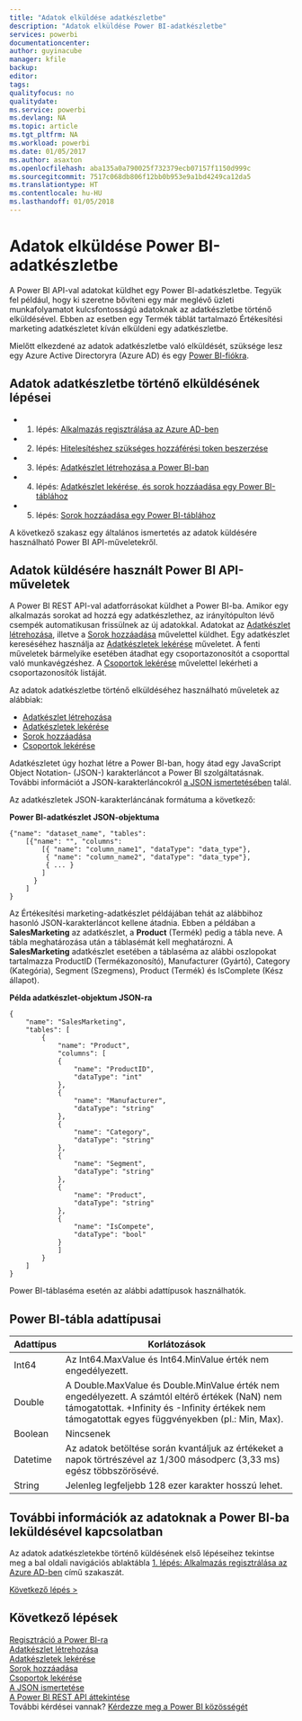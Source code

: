 ```yaml
---
title: "Adatok elküldése adatkészletbe"
description: "Adatok elküldése Power BI-adatkészletbe"
services: powerbi
documentationcenter: 
author: guyinacube
manager: kfile
backup: 
editor: 
tags: 
qualityfocus: no
qualitydate: 
ms.service: powerbi
ms.devlang: NA
ms.topic: article
ms.tgt_pltfrm: NA
ms.workload: powerbi
ms.date: 01/05/2017
ms.author: asaxton
ms.openlocfilehash: aba135a0a790025f732379ecb07157f1150d999c
ms.sourcegitcommit: 7517c068db806f12bb0b953e9a1bd4249ca12da5
ms.translationtype: HT
ms.contentlocale: hu-HU
ms.lasthandoff: 01/05/2018
---
```

# <a name="push-data-into-a-power-bi-dataset"></a>Adatok elküldése Power BI-adatkészletbe
A Power BI API-val adatokat küldhet egy Power BI-adatkészletbe. Tegyük fel például, hogy ki szeretne bővíteni egy már meglévő üzleti munkafolyamatot kulcsfontosságú adatoknak az adatkészletbe történő elküldésével. Ebben az esetben egy Termék táblát tartalmazó Értékesítési marketing adatkészletet kíván elküldeni egy adatkészletbe.

Mielőtt elkezdené az adatok adatkészletbe való elküldését, szüksége lesz egy Azure Active Directoryra (Azure AD) és egy [Power BI-fiókra](create-an-azure-active-directory-tenant.md).

## <a name="steps-to-push-data-into-a-dataset"></a>Adatok adatkészletbe történő elküldésének lépései
* 1. lépés: [Alkalmazás regisztrálása az Azure AD-ben](walkthrough-push-data-register-app-with-azure-ad.md)
* 2. lépés: [Hitelesítéshez szükséges hozzáférési token beszerzése](walkthrough-push-data-get-token.md)
* 3. lépés: [Adatkészlet létrehozása a Power BI-ban](walkthrough-push-data-create-dataset.md)
* 4. lépés: [Adatkészlet lekérése, és sorok hozzáadása egy Power BI-táblához](walkthrough-push-data-get-datasets.md)
* 5. lépés: [Sorok hozzáadása egy Power BI-táblához](walkthrough-push-data-add-rows.md)

A következő szakasz egy általános ismertetés az adatok küldésére használható Power BI API-műveletekről.

## <a name="power-bi-api-operations-to-push-data"></a>Adatok küldésére használt Power BI API-műveletek
A Power BI REST API-val adatforrásokat küldhet a Power BI-ba. Amikor egy alkalmazás sorokat ad hozzá egy adatkészlethez, az irányítópulton lévő csempék automatikusan frissülnek az új adatokkal. Adatokat az [Adatkészlet létrehozása](https://msdn.microsoft.com/library/mt203562.aspx), illetve a [Sorok hozzáadása](https://msdn.microsoft.com/library/mt203561.aspx) művelettel küldhet. Egy adatkészlet kereséséhez használja az [Adatkészletek lekérése](https://msdn.microsoft.com/library/mt203567.aspx) műveletet. A fenti műveletek bármelyike esetében átadhat egy csoportazonosítót a csoporttal való munkavégzéshez. A [Csoportok lekérése](https://msdn.microsoft.com/library/mt243842.aspx) művelettel lekérheti a csoportazonosítók listáját.

Az adatok adatkészletbe történő elküldéséhez használható műveletek az alábbiak:

* [Adatkészlet létrehozása](https://msdn.microsoft.com/library/mt203562.aspx)
* [Adatkészletek lekérése](https://msdn.microsoft.com/library/mt203567.aspx)
* [Sorok hozzáadása](https://msdn.microsoft.com/library/mt203561.aspx)
* [Csoportok lekérése](https://msdn.microsoft.com/library/mt243842.aspx)

Adatkészletet úgy hozhat létre a Power BI-ban, hogy átad egy JavaScript Object Notation- (JSON-) karakterláncot a Power BI szolgáltatásnak. További információt a JSON-karakterláncokról [a JSON ismertetésében](http://json.org/) talál.

Az adatkészletek JSON-karakterláncának formátuma a következő:

**Power BI-adatkészlet JSON-objektuma**

    {"name": "dataset_name", "tables":
        [{"name": "", "columns":
            [{ "name": "column_name1", "dataType": "data_type"},
             { "name": "column_name2", "dataType": "data_type"},
             { ... }
            ]
          }
        ]
    }

Az Értékesítési marketing-adatkészlet példájában tehát az alábbihoz hasonló JSON-karakterláncot kellene átadnia. Ebben a példában a **SalesMarketing** az adatkészlet, a **Product** (Termék) pedig a tábla neve. A tábla meghatározása után a táblasémát kell meghatározni. A **SalesMarketing** adatkészlet esetében a táblaséma az alábbi oszlopokat tartalmazza ProductID (Termékazonosító), Manufacturer (Gyártó), Category (Kategória), Segment (Szegmens), Product (Termék) és IsComplete (Kész állapot).

**Példa adatkészlet-objektum JSON-ra**

    {
        "name": "SalesMarketing",
        "tables": [
            {
                "name": "Product",
                "columns": [
                {
                    "name": "ProductID",
                    "dataType": "int"
                },
                {
                    "name": "Manufacturer",
                    "dataType": "string"
                },
                {
                    "name": "Category",
                    "dataType": "string"
                },
                {
                    "name": "Segment",
                    "dataType": "string"
                },
                {
                    "name": "Product",
                    "dataType": "string"
                },
                {
                    "name": "IsCompete",
                    "dataType": "bool"
                }
                ]
            }
        ]
    }

Power BI-táblaséma esetén az alábbi adattípusok használhatók.

## <a name="power-bi-table-data-types"></a>Power BI-tábla adattípusai
| **Adattípus** | **Korlátozások** |
| --- | --- |
| Int64 |Az Int64.MaxValue és Int64.MinValue érték nem engedélyezett. |
| Double |A Double.MaxValue és Double.MinValue érték nem engedélyezett. A számtól eltérő értékek (NaN) nem támogatottak. +Infinity és -Infinity értékek nem támogatottak egyes függvényekben (pl.: Min, Max). |
| Boolean |Nincsenek |
| Datetime |Az adatok betöltése során kvantáljuk az értékeket a napok törtrészével az 1/300 másodperc (3,33 ms) egész többszörösévé. |
| String |Jelenleg legfeljebb 128 ezer karakter hosszú lehet. |

## <a name="learn-more-about-pushing-data-into-power-bi"></a>További információk az adatoknak a Power BI-ba leküldésével kapcsolatban
Az adatok adatkészletekbe történő küldésének első lépéseihez tekintse meg a bal oldali navigációs ablaktábla [1. lépés: Alkalmazás regisztrálása az Azure AD-ben](walkthrough-push-data-register-app-with-azure-ad.md) című szakaszát.

[Következő lépés >](walkthrough-push-data-register-app-with-azure-ad.md)

## <a name="next-steps"></a>Következő lépések
[Regisztráció a Power BI-ra](create-an-azure-active-directory-tenant.md)  
[Adatkészlet létrehozása](https://msdn.microsoft.com/library/mt203562.aspx)  
[Adatkészletek lekérése](https://msdn.microsoft.com/library/mt203567.aspx)  
[Sorok hozzáadása](https://msdn.microsoft.com/library/mt203561.aspx)  
[Csoportok lekérése](https://msdn.microsoft.com/library/mt243842.aspx)  
[A JSON ismertetése](http://json.org/)  
[A Power BI REST API áttekintése](overview-of-power-bi-rest-api.md)  
További kérdései vannak? [Kérdezze meg a Power BI közösségét](http://community.powerbi.com/)

